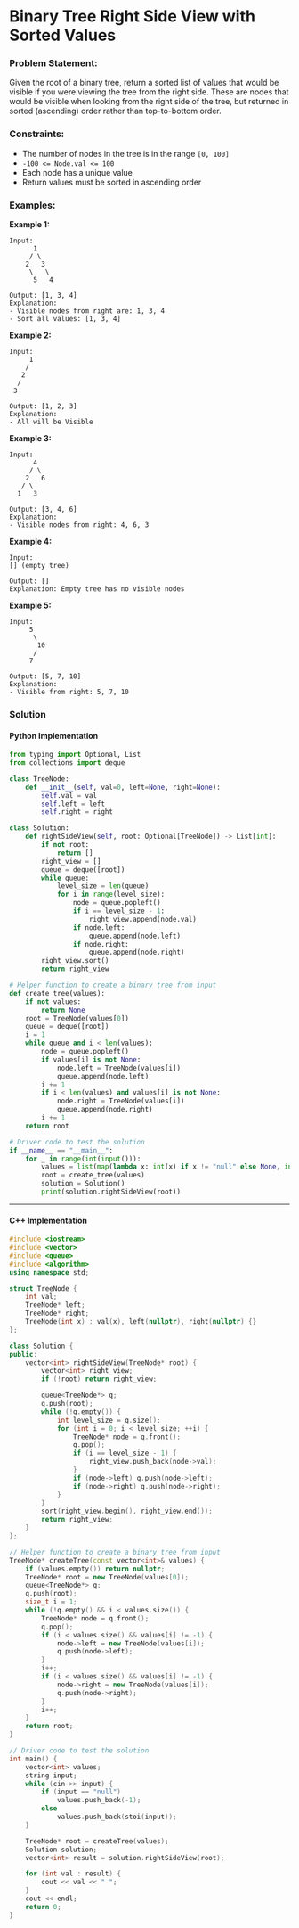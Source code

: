 # Binary Tree Right Side View with Sorted Values

### Problem Statement:
Given the root of a binary tree, return a sorted list of values that would be visible if you were viewing the tree from the right side. These are nodes that would be visible when looking from the right side of the tree, but returned in sorted (ascending) order rather than top-to-bottom order.

### Constraints:
- The number of nodes in the tree is in the range `[0, 100]`
- `-100 <= Node.val <= 100`
- Each node has a unique value
- Return values must be sorted in ascending order

### Examples:

**Example 1:**
```
Input: 
      1
     / \
    2   3
     \   \
      5   4

Output: [1, 3, 4]
Explanation: 
- Visible nodes from right are: 1, 3, 4
- Sort all values: [1, 3, 4]
```

**Example 2:**
```
Input:
     1
    /
   2
  /
 3

Output: [1, 2, 3]
Explanation:
- All will be Visible
```

**Example 3:**
```
Input:
      4
     / \
    2   6
   / \
  1   3

Output: [3, 4, 6]
Explanation:
- Visible nodes from right: 4, 6, 3
```

**Example 4:**
```
Input: 
[] (empty tree)

Output: []
Explanation: Empty tree has no visible nodes
```

**Example 5:**
```
Input:
     5
      \
       10
      /
     7

Output: [5, 7, 10]
Explanation:
- Visible from right: 5, 7, 10
```

### Solution

#### Python Implementation
```python
from typing import Optional, List
from collections import deque

class TreeNode:
    def __init__(self, val=0, left=None, right=None):
        self.val = val
        self.left = left
        self.right = right

class Solution:
    def rightSideView(self, root: Optional[TreeNode]) -> List[int]:
        if not root:
            return []
        right_view = []
        queue = deque([root])
        while queue:
            level_size = len(queue)
            for i in range(level_size):
                node = queue.popleft()
                if i == level_size - 1:
                    right_view.append(node.val)
                if node.left:
                    queue.append(node.left)
                if node.right:
                    queue.append(node.right)
        right_view.sort()
        return right_view

# Helper function to create a binary tree from input
def create_tree(values):
    if not values:
        return None
    root = TreeNode(values[0])
    queue = deque([root])
    i = 1
    while queue and i < len(values):
        node = queue.popleft()
        if values[i] is not None:
            node.left = TreeNode(values[i])
            queue.append(node.left)
        i += 1
        if i < len(values) and values[i] is not None:
            node.right = TreeNode(values[i])
            queue.append(node.right)
        i += 1
    return root

# Driver code to test the solution
if __name__ == "__main__":
    for _ in range(int(input())):
	    values = list(map(lambda x: int(x) if x != "null" else None, input().split()))
	    root = create_tree(values)
	    solution = Solution()
	    print(solution.rightSideView(root))
```

---

#### C++ Implementation
```c++
#include <iostream>
#include <vector>
#include <queue>
#include <algorithm>
using namespace std;

struct TreeNode {
    int val;
    TreeNode* left;
    TreeNode* right;
    TreeNode(int x) : val(x), left(nullptr), right(nullptr) {}
};

class Solution {
public:
    vector<int> rightSideView(TreeNode* root) {
        vector<int> right_view;
        if (!root) return right_view;

        queue<TreeNode*> q;
        q.push(root);
        while (!q.empty()) {
            int level_size = q.size();
            for (int i = 0; i < level_size; ++i) {
                TreeNode* node = q.front();
                q.pop();
                if (i == level_size - 1) {
                    right_view.push_back(node->val);
                }
                if (node->left) q.push(node->left);
                if (node->right) q.push(node->right);
            }
        }
        sort(right_view.begin(), right_view.end());
        return right_view;
    }
};

// Helper function to create a binary tree from input
TreeNode* createTree(const vector<int>& values) {
    if (values.empty()) return nullptr;
    TreeNode* root = new TreeNode(values[0]);
    queue<TreeNode*> q;
    q.push(root);
    size_t i = 1;
    while (!q.empty() && i < values.size()) {
        TreeNode* node = q.front();
        q.pop();
        if (i < values.size() && values[i] != -1) {
            node->left = new TreeNode(values[i]);
            q.push(node->left);
        }
        i++;
        if (i < values.size() && values[i] != -1) {
            node->right = new TreeNode(values[i]);
            q.push(node->right);
        }
        i++;
    }
    return root;
}

// Driver code to test the solution
int main() {
    vector<int> values;
    string input;
    while (cin >> input) {
        if (input == "null")
            values.push_back(-1);
        else
            values.push_back(stoi(input));
    }

    TreeNode* root = createTree(values);
    Solution solution;
    vector<int> result = solution.rightSideView(root);

    for (int val : result) {
        cout << val << " ";
    }
    cout << endl;
    return 0;
}
```